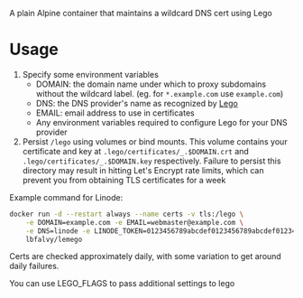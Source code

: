A plain Alpine container that maintains a wildcard DNS cert using Lego

# Usage

1. Specify some environment variables
    - DOMAIN: the domain name under which to proxy subdomains without the wildcard label. (eg. for `*.example.com` use `example.com`)
    - DNS: the DNS provider's name as recognized by [Lego](https://go-acme.github.io/lego/dns/)
    - EMAIL: email address to use in certificates
    - Any environment variables required to configure Lego for your DNS provider
2. Persist `/lego` using volumes or bind mounts.
   This volume contains your certificate and key at `.lego/certificates/_.$DOMAIN.crt` and `.lego/certificates/_.$DOMAIN.key` respectively.
   Failure to persist this directory may result in hitting Let's Encrypt rate limits, which can prevent you from obtaining TLS certificates for a week

Example command for Linode:

```bash
docker run -d --restart always --name certs -v tls:/lego \
    -e DOMAIN=example.com -e EMAIL=webmaster@example.com \
    -e DNS=linode -e LINODE_TOKEN=0123456789abcdef0123456789abcdef0123456789abcdef0123456789abcdef \
    lbfalvy/lemego
```

Certs are checked approximately daily, with some variation to get around daily failures.

You can use LEGO_FLAGS to pass additional settings to lego
